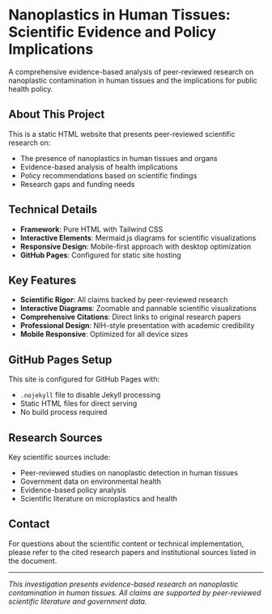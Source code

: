 # Nanoplastics in Human Tissues: Scientific Evidence and Policy Implications

A comprehensive evidence-based analysis of peer-reviewed research on nanoplastic contamination in human tissues and the implications for public health policy.

## About This Project

This is a static HTML website that presents peer-reviewed scientific research on:
- The presence of nanoplastics in human tissues and organs
- Evidence-based analysis of health implications
- Policy recommendations based on scientific findings
- Research gaps and funding needs

## Technical Details

- **Framework**: Pure HTML with Tailwind CSS
- **Interactive Elements**: Mermaid.js diagrams for scientific visualizations
- **Responsive Design**: Mobile-first approach with desktop optimization
- **GitHub Pages**: Configured for static site hosting

## Key Features

- **Scientific Rigor**: All claims backed by peer-reviewed research
- **Interactive Diagrams**: Zoomable and pannable scientific visualizations
- **Comprehensive Citations**: Direct links to original research papers
- **Professional Design**: NIH-style presentation with academic credibility
- **Mobile Responsive**: Optimized for all device sizes

## GitHub Pages Setup

This site is configured for GitHub Pages with:
- `.nojekyll` file to disable Jekyll processing
- Static HTML files for direct serving
- No build process required

## Research Sources

Key scientific sources include:
- Peer-reviewed studies on nanoplastic detection in human tissues
- Government data on environmental health
- Evidence-based policy analysis
- Scientific literature on microplastics and health

## Contact

For questions about the scientific content or technical implementation, please refer to the cited research papers and institutional sources listed in the document.

---

*This investigation presents evidence-based research on nanoplastic contamination in human tissues. All claims are supported by peer-reviewed scientific literature and government data.* 